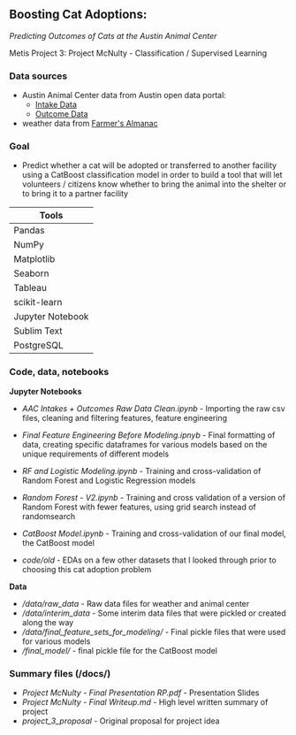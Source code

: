 ## Boosting Cat Adoptions:

*Predicting Outcomes of Cats at the Austin Animal Center*



Metis Project 3: Project McNulty - Classification / Supervised Learning



### Data sources

- Austin Animal Center data from Austin open data portal:
  - [Intake Data](https://data.austintexas.gov/Health-and-Community-Services/Austin-Animal-Center-Intakes/wter-evkm)
  - [Outcome Data](https://data.austintexas.gov/Health-and-Community-Services/Austin-Animal-Center-Outcomes/9t4d-g238)
- weather data from [Farmer's Almanac](https://www.almanac.com/weather/history)



### Goal

- Predict whether a cat will be adopted or transferred to another facility using a CatBoost classification model in order to build a tool that will let volunteers / citizens know whether to bring the animal into the shelter or to bring it to a partner facility



| Tools            |
| ---------------- |
| Pandas           |
| NumPy            |
| Matplotlib       |
| Seaborn          |
| Tableau          |
| scikit-learn     |
| Jupyter Notebook |
| Sublim Text      |
| PostgreSQL       |



### Code, data, notebooks

**Jupyter Notebooks** 

- *AAC Intakes + Outcomes Raw Data Clean.ipynb* - Importing the raw csv files, cleaning and filtering features, feature engineering
- *Final Feature Engineering Before Modeling.ipnyb* - Final formatting of data, creating specific dataframes for various models based on the unique requirements of different models
- *RF and Logistic Modeling.ipynb* - Training and cross-validation of Random Forest and Logistic Regression models
- *Random Forest - V2.ipynb* - Training and cross validation of a version of Random Forest with fewer features, using grid search instead of randomsearch
- *CatBoost Model.ipynb* - Training and cross-validation of our final model, the CatBoost model

- *code/old* - EDAs on a few other datasets that I looked through prior to choosing this cat adoption problem



**Data**

- */data/raw_data* - Raw data files for weather and animal center
- */data/interim_data* - Some interim data files that were pickled or created along the way
- */data/final_feature_sets_for_modeling/* - Final pickle files that were used for various models
- */final_model/* - final pickle file for the CatBoost model



### Summary files (/docs/)

- *Project McNulty - Final Presentation RP.pdf* - Presentation Slides
- *Project McNulty - Final Writeup.md* - High level written summary of project
- *project_3_proposal* - Original proposal for project idea